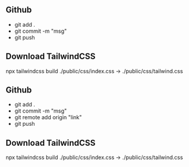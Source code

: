 ## Github
- git add .
- git commit -m "msg"
- git push

## Download TailwindCSS
npx tailwindcss build ./public/css/index.css -> ./public/css/tailwind.css
    
## Github
- git add .
- git commit -m "msg"
- git remote add origin "link"
- git push

## Download TailwindCSS
npx tailwindcss build ./public/css/index.css -> ./public/css/tailwind.css
    
